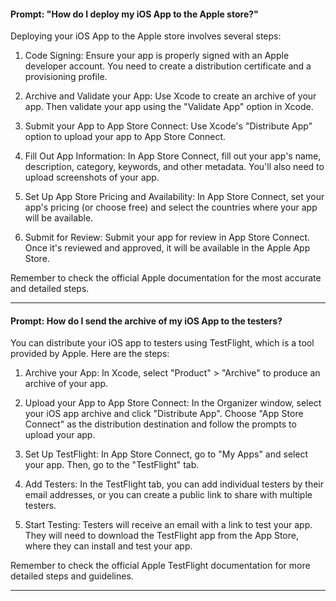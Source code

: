 #### Prompt: "How do I deploy my iOS App to the Apple store?"

Deploying your iOS App to the Apple store involves several steps:

1) Code Signing: Ensure your app is properly signed with an Apple developer account. You need to create a distribution certificate and a provisioning profile.

2) Archive and Validate your App: Use Xcode to create an archive of your app. Then validate your app using the "Validate App" option in Xcode.

3) Submit your App to App Store Connect: Use Xcode's "Distribute App" option to upload your app to App Store Connect.

4) Fill Out App Information: In App Store Connect, fill out your app's name, description, category, keywords, and other metadata. You'll also need to upload screenshots of your app.

5) Set Up App Store Pricing and Availability: In App Store Connect, set your app's pricing (or choose free) and select the countries where your app will be available.

6) Submit for Review: Submit your app for review in App Store Connect. Once it's reviewed and approved, it will be available in the Apple App Store.

Remember to check the official Apple documentation for the most accurate and detailed steps.

<hr>

#### Prompt: How do I send the archive of my iOS App to the testers?

You can distribute your iOS app to testers using TestFlight, which is a tool provided by Apple. Here are the steps:

1) Archive your App: In Xcode, select "Product" > "Archive" to produce an archive of your app.

2) Upload your App to App Store Connect: In the Organizer window, select your iOS app archive and click "Distribute App". Choose "App Store Connect" as the distribution destination and follow the prompts to upload your app.

3) Set Up TestFlight: In App Store Connect, go to "My Apps" and select your app. Then, go to the "TestFlight" tab.

4) Add Testers: In the TestFlight tab, you can add individual testers by their email addresses, or you can create a public link to share with multiple testers.

5) Start Testing: Testers will receive an email with a link to test your app. They will need to download the TestFlight app from the App Store, where they can install and test your app.

Remember to check the official Apple TestFlight documentation for more detailed steps and guidelines.

<hr>
